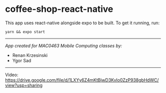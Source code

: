 # coffee-shop-react-native

This app uses react-native alongside expo to be built. To get it running, run:

```
yarn && expo start
```

<hr/>

_App created for MAC0463 Mobile Computing classes by:_

- Renan Krzesinski
- Ygor Sad

<hr/>

Video: https://drive.google.com/file/d/1LXYy6Z4mKtBjwD3KvIo0ZzP938gbHdWC/view?usp=sharing
